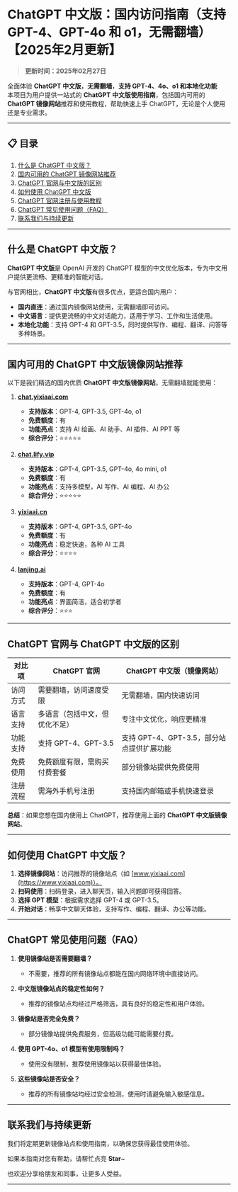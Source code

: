 # ChatGPT 中文版：国内访问指南（支持 GPT-4、GPT-4o 和 o1，无需翻墙）【2025年2月更新】

> **更新时间：2025年02月27日**       

全面体验 **ChatGPT 中文版**，**无需翻墙**，**支持 GPT-4、4o、o1 和本地化功能**   
本项目为用户提供一站式的 **ChatGPT 中文版使用指南**，包括国内可用的 **ChatGPT 镜像网站**推荐和使用教程，帮助快速上手 ChatGPT，无论是个人使用还是专业需求。

---

## 📋 目录
1. [什么是 ChatGPT 中文版？](#什么是-chatgpt-中文版？)
2. [国内可用的 ChatGPT 镜像网站推荐](#国内可用的-chatgpt-中文版镜像网站推荐)
3. [ChatGPT 官网与中文版的区别](#chatgpt-官网与-chatgpt-中文版的区别)
4. [如何使用 ChatGPT 中文版](#如何使用-chatgpt-中文版)
5. [ChatGPT 官网注册与使用教程](#chatgpt-官网注册与使用教程)
6. [ChatGPT 常见使用问题（FAQ）](#-chatgpt-常见使用问题faq)
7. [联系我们与持续更新](#联系我们与持续更新)

---

## 什么是 ChatGPT 中文版？

**ChatGPT 中文版**是 OpenAI 开发的 ChatGPT 模型的中文优化版本，专为中文用户提供更流畅、更精准的智能对话。   

与官网相比，**ChatGPT 中文版**有很多优点，更适合国内用户：

- **国内直连**：通过国内镜像网站使用，无需翻墙即可访问。
- **中文语言**：提供更流畅的中文对话能力，适用于学习、工作和生活使用。
- **本地化功能**：支持 GPT-4 和 GPT-3.5，同时提供写作、编程、翻译、问答等多种场景。

---

## 国内可用的 ChatGPT 中文版镜像网站推荐

以下是我们精选的国内优质 **ChatGPT 中文版镜像网站**，无需翻墙就能使用：

1. **[chat.yixiaai.com](https://chat.yixiaai.com)**
   - **支持版本**：GPT-4, GPT-3.5, GPT-4o, o1
   - **免费额度**：有
   - **功能亮点**：支持 AI 绘画、AI 助手、AI 插件、AI PPT 等
   - **综合评分**：⭐⭐⭐⭐⭐

2. **[chat.lify.vip](https://www.yixiaai.com)**
   - **支持版本**：GPT-4, GPT-3.5, GPT-4o, 4o mini, o1
   - **免费额度**：有
   - **功能亮点**：支持多模型，AI 写作、AI 编程、AI 办公
   - **综合评分**：⭐⭐⭐⭐⭐

3. **[yixiaai.cn](https://yixiaai.cn)**
   - **支持版本**：GPT-4, GPT-3.5, GPT-4o
   - **免费额度**：有
   - **功能亮点**：稳定快速，各种 AI 工具
   - **综合评分**：⭐⭐⭐⭐

4. **[lanjing.ai](https://lanjing.ai)**
   - **支持版本**：GPT-4, GPT-4o
   - **免费额度**：有
   - **功能亮点**：界面简洁，适合初学者
   - **综合评分**：⭐⭐⭐

---

## ChatGPT 官网与 ChatGPT 中文版的区别

| 对比项              | ChatGPT 官网                 | ChatGPT 中文版（镜像网站）           |
|---------------------|-----------------------------|------------------------------------|
| 访问方式            | 需要翻墙，访问速度受限       | 无需翻墙，国内快速访问              |
| 语言支持            | 多语言（包括中文，但优化不足）| 专注中文优化，响应更精准            |
| 功能支持            | 支持 GPT-4、GPT-3.5          | 支持 GPT-4、GPT-3.5，部分站点提供扩展功能 |
| 免费使用            | 免费额度有限，需购买付费套餐  | 部分镜像站提供免费使用              |
| 注册流程            | 需海外手机号注册             | 支持国内邮箱或手机快速登录          |

**总结**：如果您想在国内使用上 ChatGPT，推荐使用上面的 **ChatGPT 中文版镜像网站**。

---

## 如何使用 ChatGPT 中文版？

1. **选择镜像网站**：访问推荐的镜像站点（如 [www.yixiaai.com](https://www.yixiaai.com)）。
2. **扫码使用**：扫码登录，进入聊天页，输入问题即可获得回答。
3. **选择 GPT 模型**：根据需求选择 GPT-4 或 GPT-3.5。
4. **开始对话**：畅享中文聊天体验，支持写作、编程、翻译、办公等功能。

---

## ChatGPT 常见使用问题（FAQ）

1. **使用镜像站是否需要翻墙？**
   - 不需要，推荐的所有镜像站点都能在国内网络环境中直接访问。

2. **中文版镜像站点的稳定性如何？**
   - 推荐的镜像站点均经过严格筛选，具有良好的稳定性和用户体验。

3. **镜像站是否完全免费？**
   - 部分镜像站提供免费服务，但高级功能可能需要付费。

4. **使用 GPT-4o、o1 模型有使用限制吗？**
   - 使用没有限制，推荐使用镜像站以获得最佳体验。

5. **这些镜像站是否安全？**
   - 推荐的所有镜像站均经过安全检测，使用时请避免输入敏感信息。

---

## 联系我们与持续更新

我们将定期更新镜像站点和使用指南，以确保您获得最佳使用体验。

如果本指南对您有帮助，请帮忙点亮 **Star**~

也欢迎分享给朋友和同事，让更多人受益。

---
